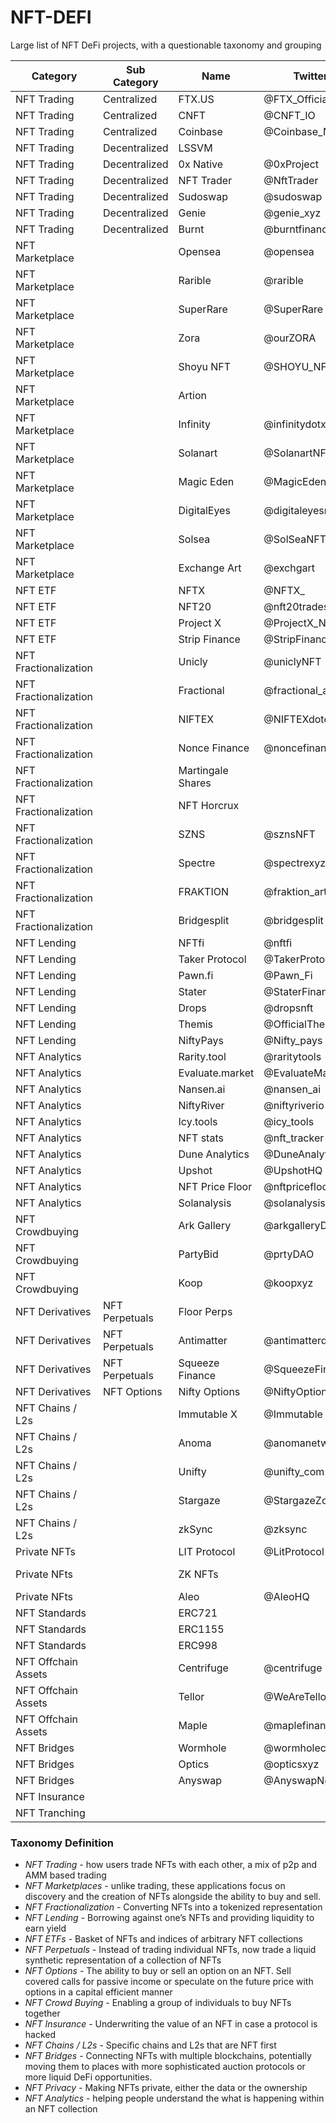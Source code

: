 # NFT-DEFI
Large list of NFT DeFi projects, with a questionable taxonomy and grouping

| Category              | Sub Category   | Name              | Twitter          | Link                                                |
|-----------------------|----------------|-------------------|------------------|-----------------------------------------------------|
| NFT Trading           | Centralized    | FTX.US            | @FTX_Official    | https://ftx.com/en/nfts                             |
| NFT Trading           | Centralized    | CNFT              | @CNFT_IO         | https://cnft.io/                                    |
| NFT Trading           | Centralized    | Coinbase          | @Coinbase_NFT    | https://coinbase.com/                               |
| NFT Trading           | Decentralized  | LSSVM             |                  | https://0xmons.xyz/assets/nftamm.pdf                |
| NFT Trading           | Decentralized  | 0x Native         | @0xProject       | https://0x.org/                                     |
| NFT Trading           | Decentralized  | NFT Trader        | @NftTrader       | https://www.nfttrader.io/                           |
| NFT Trading           | Decentralized  | Sudoswap          | @sudoswap        | https://sudoswap.xyz/#/                             |
| NFT Trading           | Decentralized  | Genie             | @genie_xyz       | https://genie.xyz                                   |
| NFT Trading           | Decentralized  | Burnt             | @burntfinance    | https://www.burnt.com/                              |
| NFT Marketplace       |                | Opensea           | @opensea         | https://opensea.io/                                 |
| NFT Marketplace       |                | Rarible           | @rarible         | https://rarible.com/                                |
| NFT Marketplace       |                | SuperRare         | @SuperRare       | https://superrare.com/                              |
| NFT Marketplace       |                | Zora              | @ourZORA         | https://zora.co/                                    |
| NFT Marketplace       |                | Shoyu NFT         | @SHOYU_NFT       | https://www.shoyunft.com/                           |
| NFT Marketplace       |                | Artion            |                  | https://artion.io/                                  |
| NFT Marketplace       |                | Infinity          | @infinitydotxyz  | https://infinity.xyz/                               |
| NFT Marketplace       |                | Solanart          | @SolanartNFT     | https://solanart.io/                                |
| NFT Marketplace       |                | Magic Eden        | @MagicEden_NFT   | https://magiceden.io/                               |
| NFT Marketplace       |                | DigitalEyes       | @digitaleyesnft  | https://digitaleyes.market/                         |
| NFT Marketplace       |                | Solsea            | @SolSeaNFT       | https://solsea.io/                                  |
| NFT Marketplace       |                | Exchange Art      | @exchgart        | https://exchange.art/                               |
| NFT ETF               |                | NFTX              | @NFTX_           | https://nftx.io/                                    |
| NFT ETF               |                | NFT20             | @nft20trades     | https://nft20.io/                                   |
| NFT ETF               |                | Project X         | @ProjectX_NFT    | https://www.projectxnft.com/                        |
| NFT ETF               |                | Strip Finance     | @StripFinance    | https://strip.finance/                              |
| NFT Fractionalization |                | Unicly            | @uniclyNFT       | https://www.unic.ly/                                |
| NFT Fractionalization |                | Fractional        | @fractional_art  | https://fractional.art/                             |
| NFT Fractionalization |                | NIFTEX            | @NIFTEXdotcom    | https://niftex.com/                                 |
| NFT Fractionalization |                | Nonce Finance     | @noncefinance    | https://noncefinance.com/                           |
| NFT Fractionalization |                | Martingale Shares |                  | https://www.paradigm.xyz/2021/09/martingale-shares/ |
| NFT Fractionalization |                | NFT Horcrux       |                  | https://github.com/pringao-chevere/NFT-Horcrux      |
| NFT Fractionalization |                | SZNS              | @sznsNFT         | https://szns.io/                                    |
| NFT Fractionalization |                | Spectre           | @spectrexyz      | https://spectre.xyz/                                |
| NFT Fractionalization |                | FRAKTION          | @fraktion_art    | https://www.fraktion.art/                           |
| NFT Fractionalization |                | Bridgesplit       | @bridgesplit     | https://www.bridgesplit.com/                        |
| NFT Lending           |                | NFTfi             | @nftfi           | https://nftfi.com/                                  |
| NFT Lending           |                | Taker Protocol    | @TakerProtocol   | https://taker.org/                                  |
| NFT Lending           |                | Pawn.fi           | @Pawn_Fi         | https://www.pawn.fi/                                |
| NFT Lending           |                | Stater            | @StaterFinance   | https://stater.co/                                  |
| NFT Lending           |                | Drops             | @dropsnft        | https://drops.co/                                   |
| NFT Lending           |                | Themis            | @OfficialThemis  | https://themis.exchange/                            |
| NFT Lending           |                | NiftyPays         | @Nifty_pays      | https://www.niftypays.com/                          |
| NFT Analytics         |                | Rarity.tool       | @raritytools     | https://rarity.tools                                |
| NFT Analytics         |                | Evaluate.market   | @EvaluateMarket  | https://evaluate.market                             |
| NFT Analytics         |                | Nansen.ai         | @nansen_ai       | https://www.nansen.ai/                              |
| NFT Analytics         |                | NiftyRiver        | @niftyriverio    | https://www.niftyriver.io/                          |
| NFT Analytics         |                | Icy.tools         | @icy_tools       | https://icy.tools/                                  |
| NFT Analytics         |                | NFT stats         | @nft_tracker     | https://www.nft-stats.com/                          |
| NFT Analytics         |                | Dune Analytics    | @DuneAnalytics   | https://dune.xyz/                                   |
| NFT Analytics         |                | Upshot            | @UpshotHQ        | https://upshot.io/                                  |
| NFT Analytics         |                | NFT Price Floor   | @nftpricefloor   | https://nftpricefloor.com/                          |
| NFT Analytics         |                | Solanalysis       | @solanalysis     | https://solanalysis.com/                            |
| NFT Crowdbuying       |                | Ark Gallery       | @arkgalleryDAO   | https://ark.gallery                                 |
| NFT Crowdbuying       |                | PartyBid          | @prtyDAO         | https://www.partybid.app/                           |
| NFT Crowdbuying       |                | Koop              | @koopxyz         |                                                     |
| NFT Derivatives       | NFT Perpetuals | Floor Perps       |                  | https://www.paradigm.xyz/2021/08/floor-perps/       |
| NFT Derivatives       | NFT Perpetuals | Antimatter        | @antimatterdefi  | https://antimatter.finance/                         |
| NFT Derivatives       | NFT Perpetuals | Squeeze Finance   | @SqueezeFinance  |                                                     |
| NFT Derivatives       | NFT Options    | Nifty Options     | @NiftyOptionsOrg | https://niftyoptions.org/                           |
| NFT Chains / L2s      |                | Immutable X       | @Immutable       | https://www.immutable.com/                          |
| NFT Chains / L2s      |                | Anoma             | @anomanetwork    | https://anoma.network/                              |
| NFT Chains / L2s      |                | Unifty            | @unifty_com      | https://unifty.io/                                  |
| NFT Chains / L2s      |                | Stargaze          | @StargazeZone    | https://stargaze.zone/                              |
| NFT Chains / L2s      |                | zkSync            | @zksync          | https://zksync.io/dev/nfts.html                     |
| Private NFTs          |                | LIT Protocol      | @LitProtocol     | https://litprotocol.com/                            |
| Private NFts          |                | ZK NFTs           |                  | https://github.com/centrifuge/zk-nft-demo-contract  |
| Private NFts          |                | Aleo              | @AleoHQ          | https://aleohq.com                                  |
| NFT Standards         |                | ERC721            |                  |                                                     |
| NFT Standards         |                | ERC1155           |                  |                                                     |
| NFT Standards         |                | ERC998            |                  |                                                     |
| NFT Offchain Assets   |                | Centrifuge        | @centrifuge      | https://centrifuge.io/                              |
| NFT Offchain Assets   |                | Tellor            | @WeAreTellor     | https://www.tellor.io/                              |
| NFT Offchain Assets   |                | Maple             | @maplefinance    | https://www.maple.finance/                          |
| NFT Bridges           |                | Wormhole          | @wormholecrypto  | https://wormholebridge.com/#/                       |
| NFT Bridges           |                | Optics            | @opticsxyz       |                                                     |
| NFT Bridges           |                | Anyswap           | @AnyswapNetwork  | https://anyswap.exchange/                           |
| NFT Insurance         |                |                   |                  |                                                     |
| NFT Tranching         |                |                   |                  |                                                     |

### Taxonomy Definition

* _NFT Trading_ - how users trade NFTs with each other, a mix of p2p and AMM based trading
* _NFT Marketplaces_ - unlike trading, these applications focus on discovery and the creation of NFTs alongside the ability to buy and sell.
* _NFT Fractionalization_ - Converting NFTs into a tokenized representation
* _NFT Lending_ - Borrowing against one’s NFTs and providing liquidity to earn yield
* _NFT ETFs_ - Basket of NFTs and indices of arbitrary NFT collections
* _NFT Perpetuals_ - Instead of trading individual NFTs, now trade a liquid synthetic representation of a collection of NFTs
* _NFT Options_ - The ability to buy or sell an option on an NFT. Sell covered calls for passive income or speculate on the future price with options in a capital efficient manner
* _NFT Crowd Buying_ - Enabling a group of individuals to buy NFTs together
* _NFT Insurance_ - Underwriting the value of an NFT in case a protocol is hacked
* _NFT Chains / L2s_ - Specific chains and L2s that are NFT first
* _NFT Bridges_ - Connecting NFTs with multiple blockchains, potentially moving them to places with more sophisticated auction protocols or more liquid DeFi opportunities.
* _NFT Privacy_ - Making NFTs private, either the data or the ownership
* _NFT Analytics_ - helping people understand the what is happening within an NFT collection

